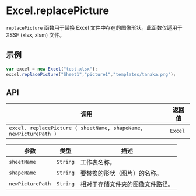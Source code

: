 # Excel.replacePicture

`replacePicture` 函数用于替换 Excel 文件中存在的图像形状。此函数仅适用于 XSSF (xlsx, xlsm) 文件。

## 示例

```javascript
var excel = new Excel("test.xlsx");
excel.replacePicture("Sheet1","picture1","templates/tanaka.png");
```

## API

| 调用 | 返回值 |
|---|---|
| `excel. replacePicture ( sheetName, shapeName, newPicturePath )` | `Excel` |

| 参数 | 类型 | 描述 |
|---|---|---|
| `sheetName` | `String` | 工作表名称。 |
| `shapeName` | `String` | 要替换的形状（图片）的名称。 |
| `newPicturePath` | `String` | 相对于存储文件夹的图像文件路径。 |